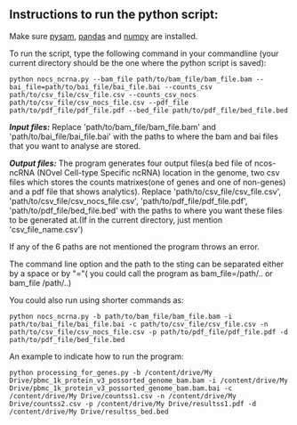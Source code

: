 
## **Instructions to run the python script:**

Make sure [pysam](https://pysam.readthedocs.io/en/latest/installation.html), [pandas](https://pandas.pydata.org/pandas-docs/stable/getting_started/install.html) and [numpy](https://pypi.org/project/numpy/) are installed.

To run the script, type the following command in your commandline (your current directory should be the one where the python script is saved):

```
python nocs_ncrna.py --bam_file path/to/bam_file/bam_file.bam --bai_file=path/to/bai_file/bai_file.bai --counts_csv path/to/csv_file/csv_file.csv --counts_csv_nocs  path/to/csv_file/csv_nocs_file.csv --pdf_file path/to/pdf_file/pdf_file.pdf --bed_file path/to/pdf_file/bed_file.bed

```

***Input files:***
Replace 'path/to/bam_file/bam_file.bam' and 'path/to/bai_file/bai_file.bai' with the paths to where the bam and bai files that you want to analyse are stored.

***Output files:***
The program generates four output files(a bed file of ncos-ncRNA (NOvel Cell-type Specific ncRNA) location in the genome, two csv files which stores the counts matrixes(one of genes and one of non-genes) and a pdf file that shows analytics). Replace 'path/to/csv_file/csv_file.csv', 'path/to/csv_file/csv_nocs_file.csv', 'path/to/pdf_file/pdf_file.pdf', 'path/to/pdf_file/bed_file.bed' with the paths to where you want these files to be generated at.(If in the current directory, just mention 'csv_file_name.csv')

If any of the 6 paths are not mentioned the program throws an error.

The command line option and the path to the sting can be separated either by a space or by "="( you could call the program as bam_file=/path/.. or bam_file /path/..)

You could also run using shorter commands as:
```
python nocs_ncrna.py -b path/to/bam_file/bam_file.bam -i path/to/bai_file/bai_file.bai -c path/to/csv_file/csv_file.csv -n path/to/csv_file/csv_nocs_file.csv -p path/to/pdf_file/pdf_file.pdf -d path/to/pdf_file/bed_file.bed

```
An example to indicate how to run the program:

```
python processing_for_genes.py -b /content/drive/My Drive/pbmc_1k_protein_v3_possorted_genome_bam.bam -i /content/drive/My Drive/pbmc_1k_protein_v3_possorted_genome_bam.bam.bai -c /content/drive/My Drive/countss1.csv -n /content/drive/My Drive/countss2.csv -p /content/drive/My Drive/resultss1.pdf -d /content/drive/My Drive/resultss_bed.bed  
```


